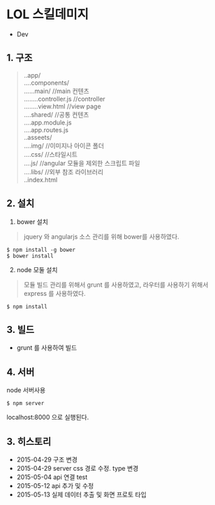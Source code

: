 # LOL 스킬데미지  
- Dev  

## 1. 구조  
> ..app/  
> ....components/  
> ......main/ //main 컨텐츠  
> ........controller.js //controller  
> ........view.html //view page  
> ....shared/ //공통 컨텐츠  
> ....app.module.js  
> ....app.routes.js  
> ..asseets/  
> ....img/ //이미지나 아이콘 폴더  
> ....css/ //스타일시트  
> ....js/ //angular 모듈을 제외한 스크립트 파일  
> ....libs/ //외부 참조 라이브러리  
> ..index.html  

## 2. 설치  
1) bower 설치  
> jquery 와 angularjs 소스 관리를 위해 bower를 사용하였다.  

```  
$ npm install -g bower  
$ bower install  
```  

2) node 모둘 설치  
> 모듈 빌드 관리를 위해서 grunt 를 사용하였고, 라우터를 사용하기 위해서 express 를 사용하였다.  

```  
$ npm install  
```

## 3. 빌드  
  * grunt 를 사용하여 빌드  

## 4. 서버  
node 서버사용  

```  
$ npm server
```  

localhost:8000 으로 실행된다.  

## 3. 히스토리  
  * 2015-04-29 구조 변경  
  * 2015-04-29 server css 경로 수정. type 변경  
  * 2015-05-04 api 연결 test  
  * 2015-05-12 api  추가 및 수정
  * 2015-05-13 실제 데이터 추출 및 화면 프로토 타입  
